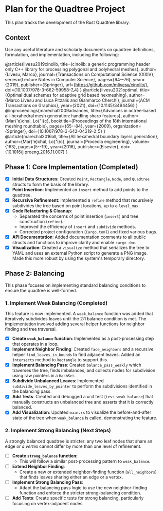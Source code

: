 # Plan for the Quadtree Project

This plan tracks the development of the Rust Quadtree library.

## Context

Use any useful literature and scholarly documents on quadtree definitions, formulation, and implementation, including the following:

@article{livesu2019cinolib,
  title={cinolib: a generic programming header only C++ library for processing polygonal and polyhedral meshes},
  author={Livesu, Marco},
  journal={Transactions on Computational Science XXXIV},
  series={Lecture Notes in Computer Science},
  pages={64--76},
  year={2019},
  publisher={Springer},
  url={https://github.com/mlivesu/cinolib/},
  doi={10.1007/978-3-662-59958-7_4}
}
@article{livesu2021optimal,
  title={Optimal dual schemes for adaptive grid based hexmeshing},
  author={Marco Livesu and Luca Pitzalis and Gianmarco Cherchi},
  journal={ACM Transactions on Graphics},
  year={2021},
  doi={10.1145/3494456}
}
@inproceedings{marechal2009advances,
  title={Advances in octree-based all-hexahedral mesh generation: handling sharp features},
  author={Mar{\'e}chal, Lo{\"i}c},
  booktitle={Proceedings of the 18th international meshing roundtable},
  pages={65--84},
  year={2009},
  organization={Springer},
  doi={10.1007/978-3-642-04319-2_5}
}
@article{marechal2016all,
  title={All hexahedral boundary layers generation},
  author={Mar{\'e}chal, Lo{\"i}c},
  journal={Procedia engineering},
  volume={163},
  pages={5--19},
  year={2016},
  publisher={Elsevier},
  doi={10.1016/j.proeng.2016.11.007}
}

## Phase 1: Core Implementation (Completed)

- [x] **Initial Data Structures**: Created `Point`, `Rectangle`, `Node`, and `Quadtree` structs to form the basis of the library.
- [x] **Point Insertion**: Implemented an `insert` method to add points to the quadtree.
- [x] **Recursive Refinement**: Implemented a `refine` method that recursively subdivides the tree based on point locations, up to a `level_max`.
- [x] **Code Refactoring & Cleanup**:
    - Separated the concerns of point insertion (`insert`) and tree construction (`refine`).
    - Improved the efficiency of `insert` and `subdivide` methods.
    - Corrected project configuration (`Cargo.toml`) and fixed various bugs.
- [x] **API Documentation**: Added documentation comments to all public structs and functions to improve clarity and enable `cargo doc`.
- [x] **Visualization**: Created a `visualize` method that serializes the tree to YAML and uses an external Python script to generate a PNG image. Made this more robust by using the system's temporary directory.

## Phase 2: Balancing

This phase focuses on implementing standard balancing conditions to ensure the quadtree is well-formed.

### 1. Implement Weak Balancing (Completed)

This feature is now implemented. A `weak_balance` function was added that iteratively subdivides leaves until the 2:1 balance condition is met. The implementation involved adding several helper functions for neighbor finding and tree traversal.

- [x] **Create `weak_balance` function**: Implemented as a post-processing step that operates in a loop.
- [x] **Implement Neighbor Finding**: Created `face_neighbors` and a recursive helper `find_leaves_in_bounds` to find adjacent leaves. Added an `intersects` method to `Rectangle` to support this.
- [x] **Implement Balancing Pass**: Created `balance_pass_weakly` which traverses the tree, finds imbalances, and collects nodes for subdivision using raw pointers in a `HashSet`.
- [x] **Subdivide Unbalanced Leaves**: Implemented `subdivide_leaves_by_pointer` to perform the subdivisions identified in the balancing pass.
- [x] **Add Tests**: Created and debugged a unit test (`test_weak_balance`) that manually constructs an unbalanced tree and asserts that it is correctly balanced.
- [x] **Add Visualization**: Updated `main.rs` to visualize the before-and-after state of the tree when `weak_balance` is called, demonstrating the feature.

### 2. Implement Strong Balancing (Next Steps)

A strongly balanced quadtree is stricter: any two leaf nodes that share an edge *or a vertex* cannot differ by more than one level of refinement.

- [ ] **Create `strong_balance` function**:
    - This will follow a similar post-processing pattern to `weak_balance`.
- [ ] **Extend Neighbor Finding**:
    - Create a new or extended neighbor-finding function (`all_neighbors`) that finds leaves sharing either an edge or a vertex.
- [ ] **Implement Strong Balancing Pass**:
    - Adapt the balancing pass logic to use the new neighbor-finding function and enforce the stricter strong-balancing condition.
- [ ] **Add Tests**: Create specific tests for strong balancing, particularly focusing on vertex-adjacent nodes.
